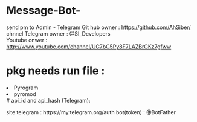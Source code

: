 # Message-Bot-
send pm to Admin - Telegram 
Git hub  owner : https://github.com/AhSiber/  
chnnel Telegram owner : @SI_Developers  
Youtube onwer : http://www.youtube.com/channel/UC7bC5Py8F7LAZBrGKz7gfww  
# pkg needs run file : 
<li>Pyrogram</li> 
<li> pyromod </li> 
# api_id and api_hash (Telegram): 
<p> 
site telegram : https://my.telegram.org/auth  
bot(token) : @BotFather 
 </p> 
  
